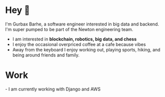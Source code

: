 <h1 align="left"> Hey 👋 </h1>
<p align="left"> 
I'm Gurbax Barhe, a software engineer interested in big data and backend.
I'm super pumped to be part of the Newton engineering team.
</p>

- I am interested in **blockchain, robotics, big data, and chess**
- I enjoy the occasional overpriced coffee at a cafe because vibes
- Away from the keyboard I enjoy working out, playing sports, hiking, and being around friends and family.


<h1 align="left"> Work </h1>
- I am currently working with Django and AWS

  
